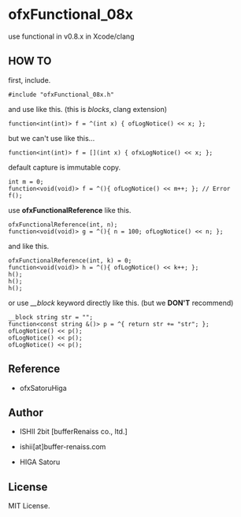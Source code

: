 # ofxFunctional_08x

use functional in v0.8.x in Xcode/clang

## HOW TO

first, include.

	#include "ofxFunctional_08x.h"

and use like this. (this is *blocks*, clang extension)
	
	function<int(int)> f = ^(int x) { ofLogNotice() << x; };

but we can't use like this...

	function<int(int)> f = [](int x) { ofxLogNotice() << x; };

default capture is immutable copy.

    int m = 0;
    function<void(void)> f = ^(){ ofLogNotice() << m++; }; // Error
    f();

use **ofxFunctionalReference** like this.

    ofxFunctionalReference(int, n);
    function<void(void)> g = ^(){ n = 100; ofLogNotice() << n; };

and like this.

    ofxFunctionalReference(int, k) = 0;
    function<void(void)> h = ^(){ ofLogNotice() << k++; };
    h();
    h();
    h();

or use *__block* keyword directly like this. (but we **DON'T** recommend)

    __block string str = "";
    function<const string &()> p = ^{ return str += "str"; };
    ofLogNotice() << p();
    ofLogNotice() << p();
    ofLogNotice() << p();

## Reference

* ofxSatoruHiga

## Author

* ISHII 2bit [bufferRenaiss co., ltd.]
* ishii[at]buffer-renaiss.com

* HIGA Satoru

## License

MIT License.